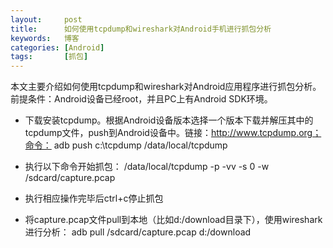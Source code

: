 ```yaml
---
layout:     post
title:      如何使用tcpdump和wireshark对Android手机进行抓包分析
keywords:   博客
categories: [Android]
tags:	    [抓包]
---
```


本文主要介绍如何使用tcpdump和wireshark对Android应用程序进行抓包分析。前提条件：Android设备已经root，并且PC上有Android SDK环境。

* 下载安装tcpdump。根据Android设备版本选择一个版本下载并解压其中的tcpdump文件，push到Android设备中。链接：http://www.tcpdump.org；命令： 
adb push c:\tcpdump /data/local/tcpdump

* 执行以下命令开始抓包：
/data/local/tcpdump -p -vv -s 0 -w /sdcard/capture.pcap

* 执行相应操作完毕后ctrl+c停止抓包
  
* 将capture.pcap文件pull到本地（比如d:/download目录下），使用wireshark进行分析：
adb pull /sdcard/capture.pcap d:/download






